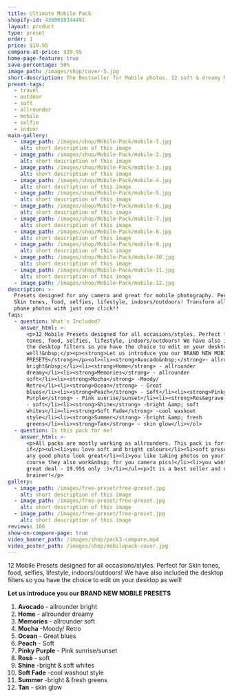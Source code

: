 ```yaml
---
title: Ultimate Mobile Pack
shopify-id: 4360618344491
layout: product
type: preset
order: 1
price: $19.95
compare-at-price: $39.95
home-page-feature: true
save-percentage: 50%
image_path: /images/shop/cover-5.jpg
short-description: The Bestseller for Mobile photos. 12 soft & dreamy Mobile & Desktop
preset-tags:
  - travel
  - outdoor
  - soft
  - allrounder
  - mobile
  - selfie
  - indoor
main-gallery:
  - image_path: /images/shop/Mobile-Pack/mobile-1.jpg
    alt: short description of this image
  - image_path: /images/shop/Mobile-Pack/mobile-2.jpg
    alt: short description of this image
  - image_path: /images/shop/Mobile-Pack/mobile-3.jpg
    alt: short description of this image
  - image_path: /images/shop/Mobile-Pack/mobile-4.jpg
    alt: short description of this image
  - image_path: /images/shop/Mobile-Pack/mobile-5.jpg
    alt: short description of this image
  - image_path: /images/shop/Mobile-Pack/mobile-6.jpg
    alt: short description of this image
  - image_path: /images/shop/Mobile-Pack/mobile-7.jpg
    alt: short description of this image
  - image_path: /images/shop/Mobile-Pack/mobile-8.jpg
    alt: short description of this image
  - image_path: /images/shop/Mobile-Pack/mobile-9.jpg
    alt: short description of this image
  - image_path: /images/shop/Mobile-Pack/mobile-10.jpg
    alt: short description of this image
  - image_path: /images/shop/Mobile-Pack/mobile-11.jpg
    alt: short description of this image
  - image_path: /images/shop/Mobile-Pack/mobile-12.jpg
description: >-
  Presets designed for any camera and great for mobile photography. Perfect for
  Skin tones, food, selfies, lifestyle, indoors/outdoors! Transform all your
  phone photos with just one click!!
faqs:
  - question: What's Included?
    answer_html: >-
      <p>12 Mobile Presets designed for all occasions/styles. Perfect for Skin
      tones, food, selfies, lifestyle, indoors/outdoors! We have also included
      the desktop filters so you have the choice to edit on your desktop as
      well!&nbsp;</p><p><strong>Let us introduce you our BRAND NEW MOBILE
      PRESETS</strong></p><ol><li><strong>Avocado&nbsp;</strong>- allrounder
      bright&nbsp;</li><li><strong>Home</strong> - allrounder
      dreamy</li><li><strong>Memories</strong> - allrounder
      soft</li><li><strong>Mocha</strong> -Moody/
      Retro</li><li><strong>Ocean</strong> - Great
      blues</li><li><strong>Peach</strong> - Soft</li><li><strong>Pinky
      Purple</strong> - Pink sunrise/sunset</li><li><strong>Ros&egrave;</strong>
      - soft</li><li><strong>Shine</strong> -bright &amp; soft
      whites</li><li><strong>Soft Fade</strong> -cool washout
      style</li><li><strong>Summer</strong> -bright &amp; fresh
      greens</li><li><strong>Tan</strong> - skin glow</li></ol>
  - question: Is this pack for me?
    answer_html: >-
      <p>All packs are mostly working as allrounders. This pack is for you
      if</p><ul><li>you love soft and bright colours</li><li>soft presets make
      any good photo look great</li><li>you like taking photos on your phone (of
      course they also work&nbsp; for you camera pics)</li><li>you want to get a
      great deal - 19.95$ only :)</li></ul><p>It is a best seller and no
      brainer!</p>
gallery:
  - image_path: /images/free-preset/free-preset.jpg
    alt: short description of this image
  - image_path: /images/free-preset/free-preset.jpg
    alt: short description of this image
  - image_path: /images/free-preset/free-preset.jpg
    alt: short description of this image
reviews: 168
show-on-compare-page: true
video_banner_path: /images/shop/pack3-compare.mp4
video_poster_path: /images/shop/mobilepack-cover.jpg
---
```


12 Mobile Presets designed for all occasions/styles. Perfect for Skin tones, food, selfies, lifestyle, indoors/outdoors\! We have also included the desktop filters so you have the choice to edit on your desktop as well\!&nbsp;

**Let us introduce you our BRAND NEW MOBILE PRESETS**

1. **Avocado&nbsp;**\- allrounder bright&nbsp;
2. **Home** - allrounder dreamy
3. **Memories** - allrounder soft
4. **Mocha** -Moody/ Retro
5. **Ocean** - Great blues
6. **Peach** - Soft
7. **Pinky Purple** - Pink sunrise/sunset
8. **Ros&egrave;** - soft
9. **Shine** -bright & soft whites
10. **Soft Fade** -cool washout style
11. **Summer** -bright & fresh greens
12. **Tan** - skin glow
